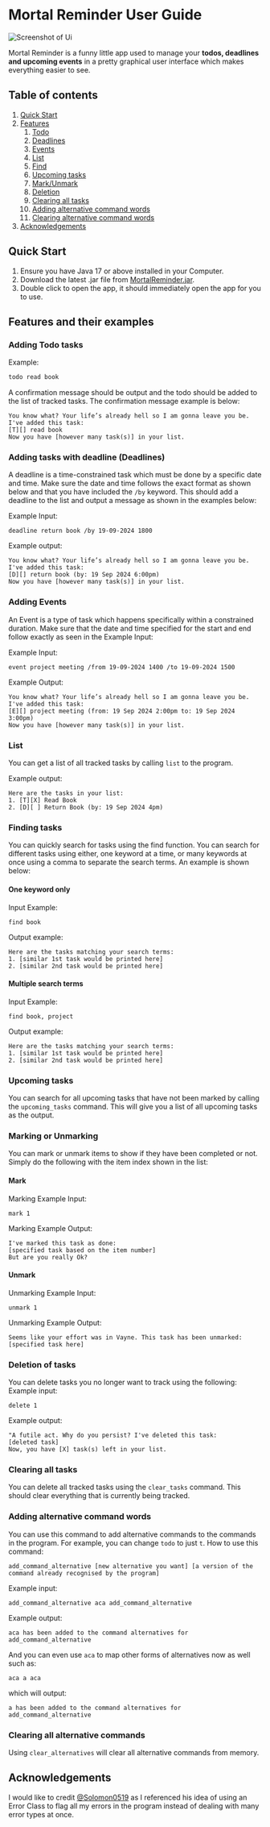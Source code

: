 # Mortal Reminder User Guide

![Screenshot of Ui](Ui.png)

Mortal Reminder is a funny little app used to manage your **todos, deadlines and upcoming events** in a pretty graphical user interface which makes everything easier to see.

## Table of contents
1. [Quick Start](#quick-start)
2. [Features](#features-and-their-examples)
   1. [Todo](#adding-todo-tasks)
   2. [Deadlines](#adding-tasks-with-deadline-deadlines)
   3. [Events](#adding-events)
   4. [List](#list)
   5. [Find](#finding-tasks)
   6. [Upcoming tasks](#upcoming-tasks)
   7. [Mark/Unmark](#marking-or-unmarking)
   8. [Deletion](#deletion-of-tasks)
   9. [Clearing all tasks](#clearing-all-tasks)
   10. [Adding alternative command words](#adding-alternative-command-words)
   11. [Clearing alternative command words](#clearing-all-alternative-commands)
3. [Acknowledgements](#acknowledgements)

## Quick Start

1. Ensure you have Java 17 or above installed in your Computer. 
2. Download the latest .jar file from [MortalReminder.jar](https://github.com/RezwanAhmed123/ip/releases/download/A-Release/MortalReminder.jar).
3. Double click to open the app, it should immediately open the app for you to use.

## Features and their examples

### Adding Todo tasks
Example:
```html
todo read book
```

A confirmation message should be output and the todo should be added to the list of tracked tasks. The confirmation message example is below:

```
You know what? Your life’s already hell so I am gonna leave you be. I've added this task:
[T][] read book
Now you have [however many task(s)] in your list.
```
### Adding tasks with deadline (Deadlines)
A deadline is a time-constrained task which must be done by a specific date and time. Make sure the date and time follows the exact format as shown below and that you have included the `/by` keyword. This should add a deadline to the list and output a message as shown in the examples below:

Example Input:
```
deadline return book /by 19-09-2024 1800
```
Example output:
```
You know what? Your life’s already hell so I am gonna leave you be. I've added this task:
[D][] return book (by: 19 Sep 2024 6:00pm)
Now you have [however many task(s)] in your list.
```

### Adding Events
An Event is a type of task which happens specifically within a constrained duration. Make sure that the date and time specified for the start and end follow exactly as seen in the Example Input:

Example Input:
```
event project meeting /from 19-09-2024 1400 /to 19-09-2024 1500
```
Example Output:
```
You know what? Your life’s already hell so I am gonna leave you be. I've added this task:
[E][] project meeting (from: 19 Sep 2024 2:00pm to: 19 Sep 2024 3:00pm)
Now you have [however many task(s)] in your list.
```

### List
You can get a list of all tracked tasks by calling `list` to the program.

Example output:
```
Here are the tasks in your list:
1. [T][X] Read Book
2. [D][ ] Return Book (by: 19 Sep 2024 4pm)
```

### Finding tasks
You can quickly search for tasks using the find function. You can search for different tasks using either, one keyword at a time, or many keywords at once using a comma to separate the search terms. An example is shown below:

#### One keyword only

Input Example:
```
find book
```
Output example:
```
Here are the tasks matching your search terms:
1. [similar 1st task would be printed here]
2. [similar 2nd task would be printed here]
```

#### Multiple search terms

Input Example:
```
find book, project
```
Output example:
```
Here are the tasks matching your search terms:
1. [similar 1st task would be printed here]
2. [similar 2nd task would be printed here]
```

### Upcoming tasks
You can search for all upcoming tasks that have not been marked by calling the `upcoming_tasks` command. This will give you a list of all upcoming tasks as the output.

### Marking or Unmarking
You can mark or unmark items to show if they have been completed or not. Simply do the following with the item index shown in the list:


#### Mark

Marking Example Input:

```
mark 1
```

Marking Example Output:

```
I've marked this task as done:
[specified task based on the item number]
But are you really Ok?
```

#### Unmark

Unmarking Example Input:

```
unmark 1
```

Unmarking Example Output:

```
Seems like your effort was in Vayne. This task has been unmarked:
[specified task here]
```


### Deletion of tasks
You can delete tasks you no longer want to track using the following:
Example input:
```
delete 1
```
Example output:
```
"A futile act. Why do you persist? I've deleted this task:
[deleted task]
Now, you have [X] task(s) left in your list.
```

### Clearing all tasks
You can delete all tracked tasks using the `clear_tasks` command. This should clear everything that is currently being tracked.

### Adding alternative command words
You can use this command to add alternative commands to the commands in the program. For example, you can change `todo` to just `t`.
How to use this command:
```
add_command_alternative [new alternative you want] [a version of the command already recognised by the program]
```
Example input:
```
add_command_alternative aca add_command_alternative
```
Example output:
```
aca has been added to the command alternatives for add_command_alternative
```
And you can even use `aca` to map other forms of alternatives now as well such as:
```
aca a aca
```
which will output:
```
a has been added to the command alternatives for add_command_alternative
```

### Clearing all alternative commands
Using `clear_alternatives` will clear all alternative commands from memory.

## Acknowledgements
I would like to credit [@Solomon0519](https://github.com/Solomon0519) as I referenced his idea of using an Error Class to flag all my errors in the program instead of dealing with many error types at once.